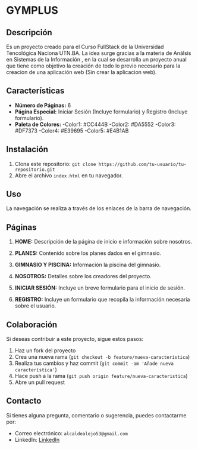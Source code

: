 # GYMPLUS

## Descripción

  Es un proyecto creado para el Curso FullStack de la Universidad Tencológica Naciona UTN.BA.
  La idea surge gracias a la materia de Análsis en Sistemas de la Información , en la cual se desarrolla un proyecto anual que tiene como objetivo la creación de todo lo previo necesario para la creacion de una aplicación web (Sin crear la aplicacion web).

## Características

- **Número de Páginas:** 6
- **Página Especial:** Iniciar Sesión (Incluye formulario) y Registro (Incluye formulario).
- **Paleta de Colores:**
  -Color1: #CC444B
  -Color2: #DA5552
  -Color3: #DF7373
  -Color4: #E39695
  -Color5: #E4B1AB

## Instalación

1. Clona este repositorio: `git clone https://github.com/tu-usuario/tu-repositorio.git`
2. Abre el archivo `index.html` en tu navegador.

## Uso

La navegación se realiza a través de los enlaces de la barra de navegación.

## Páginas

1. **HOME:** Descripción de la página de inicio e información sobre nosotros.
2. **PLANES:** Contenido sobre los planes dados en el gimnasio.
3. **GIMNASIO Y PISCINA:** Información la piscina del gimnasio.
4. **NOSOTROS:** Detalles sobre los creadores del proyecto.

5. **INICIAR SESIÓN:** Incluye un breve formulario para el inicio de sesión.
6. **REGISTRO:** Incluye un formulario que recopila la información necesaria sobre el usuario.

## Colaboración

Si deseas contribuir a este proyecto, sigue estos pasos:

1. Haz un fork del proyecto
2. Crea una nueva rama (`git checkout -b feature/nueva-caracteristica`)
3. Realiza tus cambios y haz commit (`git commit -am 'Añade nueva característica'`)
4. Hace push a la rama (`git push origin feature/nueva-caracteristica`)
5. Abre un pull request


## Contacto

Si tienes alguna pregunta, comentario o sugerencia, puedes contactarme por:
- Correo electrónico: `alcaldealejo53@gmail.com`
- LinkedIn: [LinkedIn](https://www.linkedin.com/in/alejo-emanuel-alcalde-5a0314215/)

